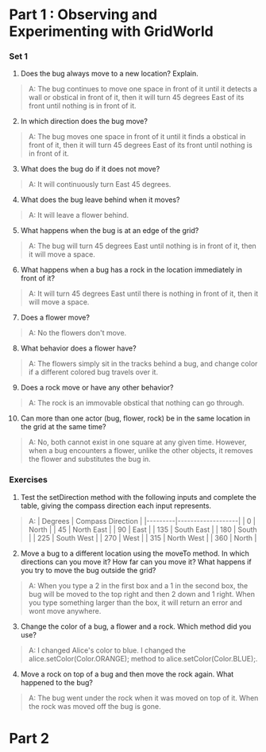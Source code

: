 # Part 1 : Observing and Experimenting with GridWorld
### Set 1
1. Does the bug always move to a new location? Explain.
>A:  The bug continues to move one space in front of it until it detects a wall or obstical in front of it, then it will turn 45 degrees East of its front until nothing is in front of it.
2. In which direction does the bug move? 
>A:  The bug moves one space in front of it until it finds a obstical in front of it, then it will turn 45 degrees East of its front until nothing is in front of it.
3.  What does the bug do if it does not move?
>A:  It will continuously turn East 45 degrees.
4. What does the bug leave behind when it moves?
>A: It will leave a flower behind.
5. What happens when the bug is at an edge of the grid?
>A: The bug will turn 45 degrees East until nothing is in front of it, then it will move a space.
6. What happens when a bug has a rock in the location immediately in front of it?
>A: It will turn 45 degrees East until there is nothing in front of it, then it will move a space.
7. Does a flower move?
>A: No the flowers don't move.
8. What behavior does a flower have?
>A: The flowers simply sit in the tracks behind a bug, and change color if a different colored bug travels over it.
9. Does a rock move or have any other behavior?
>A: The rock is an immovable obstical that nothing can go through.
10. Can more than one actor (bug, flower, rock) be in the same location in the grid at the same time?
>A: No, both cannot exist in one square at any given time. However, when a bug encounters a flower, unlike the other objects, it removes the flower and substitutes the bug in.
### Exercises
1. Test the setDirection method with the following inputs and complete the table, giving the compass direction each input represents.
>A:
| Degrees | Compass Direction |
|---------|-------------------|
| 0       | North             |
| 45      | North East        |
| 90      | East              |
| 135     | South East        |
| 180     | South             |
| 225     | South West        |
| 270     | West              |
| 315     | North West        |
| 360     | North             |
2. Move a bug to a different location using the moveTo method. In which directions can you move it? How far can you move it? What happens if you try to move the bug outside the grid?
>A: When you type a 2 in the first box and a 1 in the second box, the bug will be moved to the top right and then 2 down and 1 right. When you type something larger than the box, it will return an error and wont move anywhere.
3. Change the color of a bug, a flower and a rock. Which method did you use?
>A: I changed Alice's color to blue. I changed the alice.setColor(Color.ORANGE); method to alice.setColor(Color.BLUE);.
4. Move a rock on top of a bug and then move the rock again. What happened to the bug?
>A: The bug went under the rock when it was moved on top of it. When the rock was moved off the bug is gone.
# Part 2